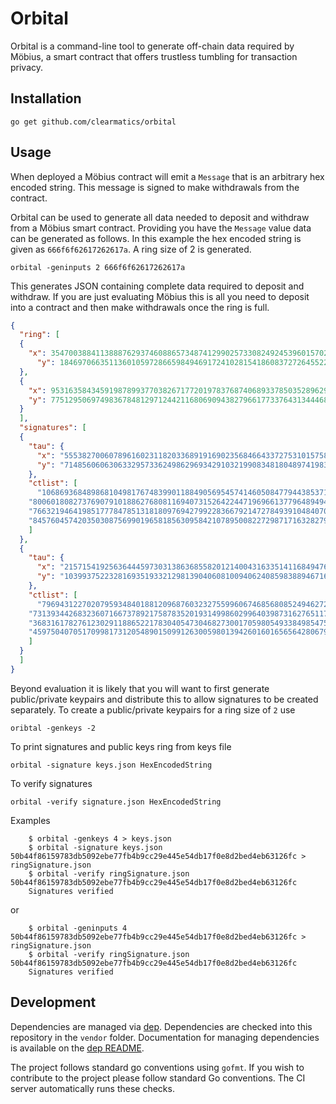 # Orbital

Orbital is a command-line tool to generate off-chain data required by Möbius, a smart contract that offers trustless tumbling for transaction privacy.

## Installation

    go get github.com/clearmatics/orbital

## Usage

When deployed a Möbius contract will emit a `Message` that is an arbitrary hex encoded string. This message is signed to make withdrawals from the contract. 

Orbital can be used to generate all data needed to deposit and withdraw from a Möbius smart contract. Providing you have the `Message` value data can be generated as follows. In this example the hex encoded string is given as `666f6f62617262617a`. A ring size of 2 is generated.

    orbital -geninputs 2 666f6f62617262617a

This generates JSON containing complete data required to deposit and withdraw. If you are just evaluating Möbius this is all you need to deposit into a contract and then make withdrawals once the ring is full. 

``` JSON
{
  "ring": [
  {
    "x": 35470038841138887629374608865734874129902573308249245396015702392600471414928,
      "y": 18469706635113601059728665984946917241028154186083727264552207721727178628984
  },
  {
    "x": 95316358434591987899377038267177201978376874068933785035289629333730618475640,
    "y": 77512950697498367848129712442116806909438279661773376431344468660653131210719
  }
  ],
  "signatures": [
  {
    "tau": {
      "x": "5553827006078961602311820336891916902356846643372753101575873865552224584041",
      "y": "71485606063063329573362498629693429103219908348180489741983970039582563279828"
    },
    "ctlist": [
      "106869368489868104981767483990118849056954574146050847794438537149023534777936",
    "80060180827376907910188627680811694073152642244719696613779648949475310945440",
    "76632194641985177784785131818097694279922836679214727849391048407032094385287",
    "84576045742035030875699019658185630958421078950082272987171632827975652546317"
    ]
  },
  {
    "tau": {
      "x": "21571541925636444597303138636855820121400431633514116849476600225379338470925",
      "y": "103993752232816935193321298139040608100940624085983889467161354138852167761468"
    },
    "ctlist": [
      "79694312270207959348401881209687603232755996067468568085249462727176736059759",
    "73139344268323607166737892175878352019314998602996403987316276511785289908333",
    "36831617827612302911886522178304054730468273001705980549338498547586736925474",
    "45975040705170998173120548901509912630059801394260160165656428067929922137782"
    ]
  }
  ]
}
```

Beyond evaluation it is likely that you will want to first generate public/private keypairs and distribute this to allow signatures to be created separately. To create a public/private keypairs for a ring size of `2` use 
    
    oribtal -genkeys -2

To print signatures and public keys ring from keys file

    orbital -signature keys.json HexEncodedString

To verify signatures

    orbital -verify signature.json HexEncodedString

Examples 
```
    $ orbital -genkeys 4 > keys.json
    $ orbital -signature keys.json 50b44f86159783db5092ebe77fb4b9cc29e445e54db17f0e8d2bed4eb63126fc > ringSignature.json
    $ orbital -verify ringSignature.json 50b44f86159783db5092ebe77fb4b9cc29e445e54db17f0e8d2bed4eb63126fc
    Signatures verified
```
or
```
    $ orbital -geninputs 4 50b44f86159783db5092ebe77fb4b9cc29e445e54db17f0e8d2bed4eb63126fc > ringSignature.json
    $ orbital -verify ringSignature.json 50b44f86159783db5092ebe77fb4b9cc29e445e54db17f0e8d2bed4eb63126fc
    Signatures verified
```

## Development

Dependencies are managed via [dep][1]. Dependencies are checked into this repository in the `vendor` folder. Documentation for managing dependencies is available on the [dep README][2].

The project follows standard go conventions using `gofmt`. If you wish to contribute to the project please follow standard Go conventions. The CI server automatically runs these checks.

[1]: https://github.com/golang/dep
[2]: https://github.com/golang/dep/blob/master/README.md
